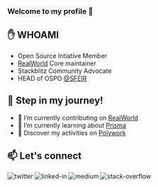 ### Welcome to my profile 👋

## :hand: WHOAMI

- Open Source Intiative Member
- [RealWorld](https://github.com/gothinkster/realworld) Core maintainer
- Stackblitz Community Advocate
- HEAD of OSPO [@SFEIR](https://www.sfeir.com/fr/)

## :running: Step in my journey!

- 🔭 I’m currently contributing on [RealWorld](https://github.com/gothinkster/realworld)
- 🌱 I’m currently learning about [Prisma](https://www.prisma.io/)
- 💬 Discover my activities on [Polywork](https://www.polywork.com/gerome)

## 📫 Let's connect

[<img align="left" alt="twitter" src="https://img.shields.io/badge/twitter-%231DA1F2.svg?&style=for-the-badge&logo=twitter&logoColor=white" />](https://twitter.com/GeromeGrignon)
[<img align="left" alt="linked-in" src="https://img.shields.io/badge/linkedin-%230077B5.svg?&style=for-the-badge&logo=linkedin&logoColor=white" />](https://www.linkedin.com/in/g%C3%A9r%C3%B4me-grignon/)
[<img align="left" alt="medium" src="https://img.shields.io/badge/medium-%2312100E.svg?&style=for-the-badge&logo=medium&logoColor=white" />](https://medium.com/@gerome.grignon)
[<img align="left" alt="stack-overflow" src="https://img.shields.io/badge/stack%20overflow-FE7A16?logo=stack-overflow&logoColor=white&style=for-the-badge" />](https://stackoverflow.com/users/9395772/g%c3%a9r%c3%b4me-grignon)


<!--
**geromegrignon/geromegrignon** is a ✨ _special_ ✨ repository because its `README.md` (this file) appears on your GitHub profile.

Here are some ideas to get you started:

- 🔭 I’m currently working on ...
- 🌱 I’m currently learning ...
- 👯 I’m looking to collaborate on ...
- 🤔 I’m looking for help with ...
- 💬 Ask me about ...
- 📫 How to reach me: ...
- 😄 Pronouns: ...
- ⚡ Fun fact: ...
-->
